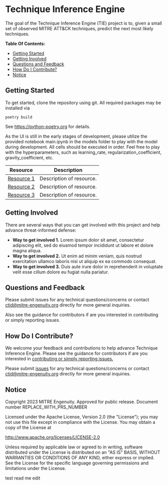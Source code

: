 # Technique Inference Engine

The goal of the Technique Inference Engine (TIE) project is to, given a small set of
observed MITRE ATT&CK techniques, predict the next most likely techniques.

**Table Of Contents:**

<!--
TODO The table of contents should include only h2-h6, NOT h1. The "Markdown All In One"
extension for VS Code will update the TOC automatically for you:
https://marketplace.visualstudio.com/items?itemName=yzhang.markdown-all-in-one
Set the extension's TOC:Levels setting to "2..6"
-->

- [Getting Started](#getting-started)
- [Getting Involved](#getting-involved)
- [Questions and Feedback](#questions-and-feedback)
- [How Do I Contribute?](#how-do-i-contribute)
- [Notice](#notice)

## Getting Started

To get started, clone the repository using git.  All required packages may be installed
via

`poetry build`

See https://python-poetry.org for details.

As the UI is still in the early stages of development, please utilize the provided
notebook main.ipynb in the models folder to play with the model during development.
All cells should be executed in order.  Feel free to play with the hyperparameters,
such as learning_rate, regularization_coefficient, gravity_coefficient, etc.

| Resource        | Description              |
| --------------- | ------------------------ |
| [Resource 1](#) | Description of resource. |
| [Resource 2](#) | Description of resource. |
| [Resource 3](#) | Description of resource. |

## Getting Involved

<!-- TODO Add some bullets telling users how to get involved. -->

There are several ways that you can get involved with this project and help
advance threat-informed defense:

- **Way to get involved 1.** Lorem ipsum dolor sit amet, consectetur adipiscing elit,
  sed do eiusmod tempor incididunt ut labore et dolore magna aliqua.
- **Way to get involved 2.** Ut enim ad minim veniam, quis nostrud exercitation ullamco
  laboris nisi ut aliquip ex ea commodo consequat.
- **Way to get involved 3.** Duis aute irure dolor in reprehenderit in voluptate velit
  esse cillum dolore eu fugiat nulla pariatur.

## Questions and Feedback

Please submit issues for any technical questions/concerns or contact
[ctid@mitre-engenuity.org](mailto:ctid@mitre-engenuity.org?subject=Question%20about%20technique-inference-engine)
directly for more general inquiries.

Also see the guidance for contributors if are you interested in contributing or simply
reporting issues.

## How Do I Contribute?

We welcome your feedback and contributions to help advance
Technique Inference Engine. Please see the guidance for contributors if are you
interested in [contributing or simply reporting issues.](/CONTRIBUTING.md)

Please submit
[issues](https://github.com/center-for-threat-informed-defense/technique-inference-engine/issues) for
any technical questions/concerns or contact
[ctid@mitre-engenuity.org](mailto:ctid@mitre-engenuity.org?subject=subject=Question%20about%20technique-inference-engine)
directly for more general inquiries.

## Notice

<!-- TODO Add PRS prior to publication. -->

Copyright 2023 MITRE Engenuity. Approved for public release. Document number REPLACE_WITH_PRS_NUMBER

Licensed under the Apache License, Version 2.0 (the "License"); you may not use this
file except in compliance with the License. You may obtain a copy of the License at

http://www.apache.org/licenses/LICENSE-2.0

Unless required by applicable law or agreed to in writing, software distributed under
the License is distributed on an "AS IS" BASIS, WITHOUT WARRANTIES OR CONDITIONS OF ANY
KIND, either express or implied. See the License for the specific language governing
permissions and limitations under the License.

test read me edit
